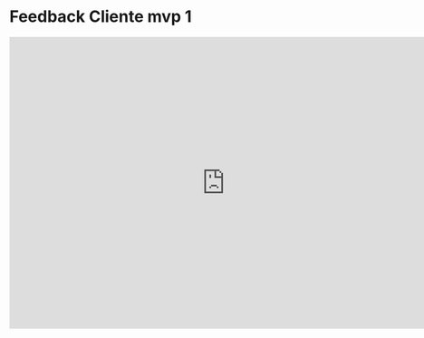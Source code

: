 # Feedback Cliente mvp 1

<iframe width="760" height="515" src="https://www.youtube.com/watch?v=VKk4wghccbU&ab_channel=LeoMichalski" title="Feedback cliente mvp 1, DSPS Skateshop" frameborder="0" allow="accelerometer; autoplay; clipboard-write; encrypted-media; gyroscope; picture-in-picture" allowfullscreen></iframe>
